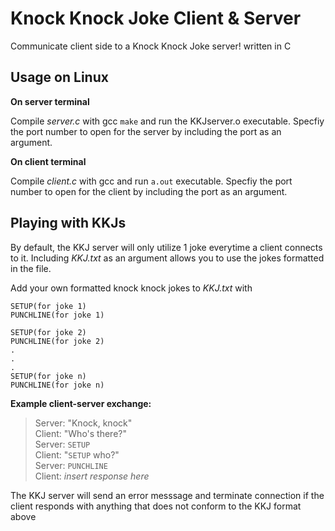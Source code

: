 # Knock Knock Joke Client & Server
Communicate client side to a Knock Knock Joke server! written in C

## Usage on Linux

**On server terminal**

Compile *server.c* with gcc `make` and run the KKJserver.o executable.
Specfiy the port number to open for the server by including the port as an argument.

**On client terminal**

Compile *client.c* with gcc and run `a.out` executable. 
Specfiy the port number to open for the client by including the port as an argument.

## Playing with KKJs

By default, the KKJ server will only utilize 1 joke everytime a client connects to it. Including *KKJ.txt* as an argument allows you to use the jokes formatted in the file.

Add your own formatted knock knock jokes to *KKJ.txt* with 

```
SETUP(for joke 1)
PUNCHLINE(for joke 1)

SETUP(for joke 2)
PUNCHLINE(for joke 2)
.
.
.
SETUP(for joke n)
PUNCHLINE(for joke n)
```

**Example client-server exchange:**
> Server: "Knock, knock"  
Client: "Who's there?"  
Server: `SETUP`  
Client: "`SETUP` who?"  
Server: `PUNCHLINE`  
Client: *insert response here*

The KKJ server will send an error messsage and terminate connection if the client responds with anything that does not conform to the KKJ format above


